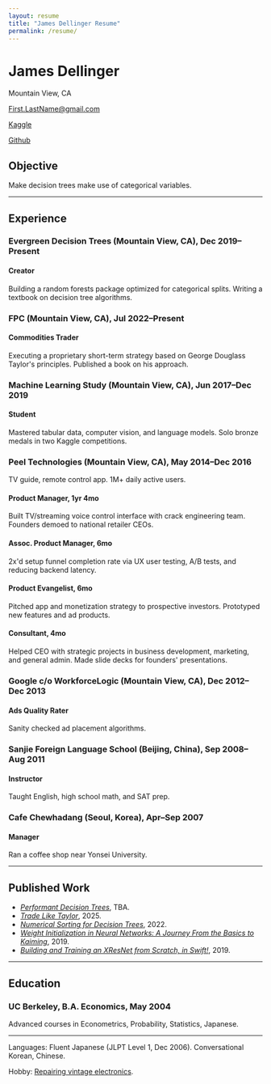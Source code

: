 ```yaml
---
layout: resume
title: "James Dellinger Resume"
permalink: /resume/
---
```


# James Dellinger
Mountain View, CA

First.LastName@gmail.com

[Kaggle](https://www.kaggle.com/jamesdellinger)

[Github](https://github.com/jamesdellinger)

## Objective
Make decision trees make use of categorical variables. 

---

## Experience
### Evergreen Decision Trees (Mountain View, CA), Dec 2019–Present
#### Creator
Building a random forests package optimized for categorical splits. Writing a textbook on decision tree algorithms.

### FPC (Mountain View, CA), Jul 2022–Present
#### Commodities Trader
Executing a proprietary short-term strategy based on George Douglass Taylor's principles. Published a book on his approach.

### Machine Learning Study (Mountain View, CA), Jun 2017–Dec 2019
#### Student
Mastered tabular data, computer vision, and language models. Solo bronze medals in two Kaggle competitions.

### Peel Technologies (Mountain View, CA), May 2014–Dec 2016
TV guide, remote control app. 1M+ daily active users.

<!-- Won't display exact start/end dates of each job title at Peel.
But here they are for future reference:
Product Manager, Sep 2015–Dec 2016
Associate Product Manager, Feb 2015–Sep 2015
Product Evangelist, Aug 2014–Feb 2015
Consultant, May 2014–Aug 2014 -->

<!-- Durations each Peel job was held:
Product Manager, 1yr 4mo
Associate Product Manager, 6mo
Product Evangelist, 6mo
Consultant, 4mo -->

#### Product Manager, 1yr 4mo
Built TV/streaming voice control interface with crack engineering team. Founders demoed to national retailer CEOs.

#### Assoc. Product Manager, 6mo
2x'd setup funnel completion rate via UX user testing, A/B tests, and reducing backend latency.

#### Product Evangelist, 6mo
Pitched app and monetization strategy to prospective investors. Prototyped new features and ad products.

#### Consultant, 4mo
Helped CEO with strategic projects in business development, marketing, and general admin. Made slide decks for founders' presentations.

### Google c/o WorkforceLogic (Mountain View, CA), Dec 2012–Dec 2013
#### Ads Quality Rater
Sanity checked ad placement algorithms.

### Sanjie Foreign Language School (Beijing, China), Sep 2008–Aug 2011
#### Instructor
Taught English, high school math, and SAT prep.

### Cafe Chewhadang (Seoul, Korea), Apr–Sep 2007
#### Manager
Ran a coffee shop near Yonsei University.

---

## Published Work
* [*Performant Decision Trees*](https://github.com/jamesdellinger/recent-work/blob/main/dt_book_excerpt.ipynb), TBA.
* [*Trade Like Taylor*](https://www.amazon.com/Trade-Like-Taylor-Douglass-Short-Term/dp/B0DWPR9FS9/), 2025.
* [*Numerical Sorting for Decision Trees*](https://github.com/jamesdellinger/recent-work/blob/main/numerical_sorting_speed_experiments.ipynb), 2022.
* [*Weight Initialization in Neural Networks: A Journey From the Basics to Kaiming*](https://medium.com/data-science/weight-initialization-in-neural-networks-a-journey-from-the-basics-to-kaiming-954fb9b47c79), 2019.
* [*Building and Training an XResNet from Scratch, in Swift!*](https://github.com/jamesdellinger/fastai_deep_learning_course_part2_v3/blob/master/13_swift_resnet_pipeline_s4tf_v04_my_reimplementation.ipynb), 2019.

---

## Education
### UC Berkeley, B.A. Economics, May 2004
Advanced courses in Econometrics, Probability, Statistics, Japanese.

---

Languages:  Fluent Japanese (JLPT Level 1, Dec 2006). Conversational Korean, Chinese.

Hobby:  [Repairing vintage electronics](https://github.com/jamesdellinger/recent-work/blob/main/duo.ipynb).